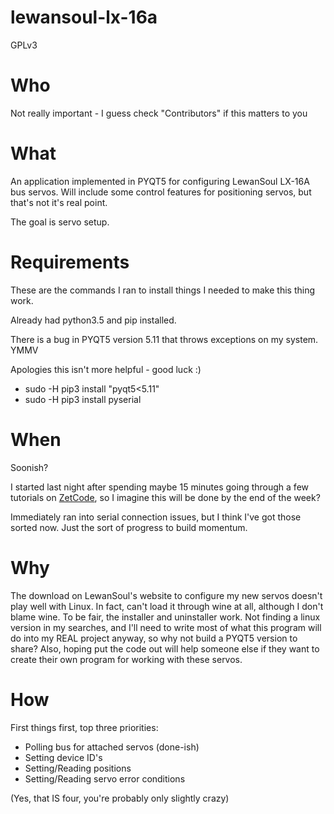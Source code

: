 # lewansoul-lx-16a

GPLv3

# Who

Not really important - I guess check "Contributors" if this matters to you

# What

An application implemented in PYQT5 for configuring LewanSoul LX-16A bus servos.
Will include some control features for positioning servos, but that's not it's real point.

The goal is servo setup.

# Requirements

These are the commands I ran to install things I needed to make this thing work.

Already had python3.5 and pip installed.

There is a bug in PYQT5 version 5.11 that throws exceptions on my system. YMMV

Apologies this isn't more helpful - good luck :)

* sudo -H pip3 install "pyqt5<5.11"
* sudo -H pip3 install pyserial

# When

Soonish?

I started last night after spending maybe 15 minutes going through a few tutorials on <a href="http://zetcode.com/gui/pyqt5">ZetCode</a>, so I imagine this will be done by the end of the week?

Immediately ran into serial connection issues, but I think I've got those sorted now.  Just the sort of progress to build momentum.

# Why

The download on LewanSoul's website to configure my new servos doesn't play well with Linux.  In fact, can't load it through wine at all, although I don't blame wine.  To be fair, the installer and uninstaller work.
Not finding a linux version in my searches, and I'll need to write most of what this program will do into my REAL project anyway, so why not build a PYQT5 version to share?
Also, hoping put the code out will help someone else if they want to create their own program for working with these servos.

# How

First things first, top three priorities:

* Polling bus for attached servos (done-ish)
* Setting device ID's
* Setting/Reading positions
* Setting/Reading servo error conditions

(Yes, that IS four, you're probably only slightly crazy)


